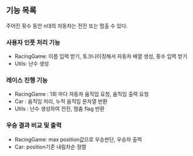 ## 기능 목록
주어진 횟수 동안 n대의 자동차는 전진 또는 멈출 수 있다.

### 사용자 인풋 처리 기능
- RacingGame: 이름 입력 받기, 토크나이징해서 자동차 배열 생성, 횟수 입력 받기
- Utils: 난수 생성

### 레이스 진행 기능
- RacingGame : 1회 마다 자동차 움직임 요청, 움직임 출력 요청
- Car : 움직임 처리, 누적 움직임 문자열 반환
- Utils : 난수 생성하여 전진, 멈춤 flag 반환

### 우승 결과 비교 및 출력
- RacingGame: max position값으로 우승판단, 우승자 출력
- Car: position기준 내림차순 정렬
